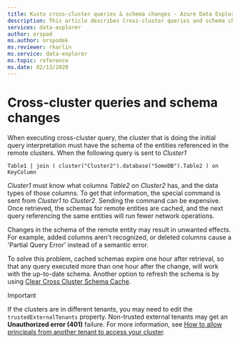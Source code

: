 ```yaml
---
title: Kusto cross-cluster queries & schema changes - Azure Data Explorer
description: This article describes Cross-cluster queries and schema changes  in Azure Data Explorer.
services: data-explorer
author: orspod
ms.author: orspodek
ms.reviewer: rkarlin
ms.service: data-explorer
ms.topic: reference
ms.date: 02/13/2020
---
```

# Cross-cluster queries and schema changes

When executing cross-cluster query, the cluster that is doing the initial query interpretation must have the schema of the entities referenced in the remote clusters.
When the following query is sent to *Cluster1*

```kusto
Table1 | join ( cluster("Cluster2").database("SomeDB").Table2 ) on KeyColumn
``` 

*Cluster1* must know what columns *Table2* on *Cluster2* has, and the data types of those columns. To get that information, the special command is sent from *Cluster1* to *Cluster2*.
Sending the command can be expensive. Once retrieved, the schemas for remote entities are cached, and the next query referencing the same entities will run fewer network operations.

Changes in the schema of the remote entity may result in unwanted effects. For example, added columns aren't recognized, or deleted columns cause a 'Partial Query Error' instead of a semantic error.

To solve this problem, cached schemas expire one hour after retrieval, so that any query executed more than one hour after the change, will work with the up-to-date schema.
Another option to refresh the schema is by using [Clear Cross Cluster Schema Cache](../management/clear-cross-cluster-schema-cache.md).

> [!IMPORTANT]
> If the clusters are in different tenants, you may need to edit the `trustedExternalTenants` property. Non-trusted external tenants may get an **Unauthorized error (401)** failure. For more information, see [How to allow principals from another tenant to access your cluster](../../cross-tenant-query-and-commands.md).
